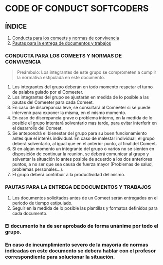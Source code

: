# CODE OF CONDUCT SOFTCODERS

## ÍNDICE
1. [Conducta para los comeets y normas de convivencia](#1)
2. [Pautas para la entrega de documentos y trabajos](#2)


### CONDUCTA PARA LOS COMEETS Y NORMAS DE CONVIVENCIA<a name=1></a>

> Preámbulo: Los integrantes de este grupo se comprometen a cumplir la normativa estipulada en este documento.

1. Los integrantes del grupo deberán en todo momento respetar el turno de palabra guiado por el Comeeter.
2. Los integrantes del grupo se ajustarán en medida de lo posible a las pautas del Comeeter para cada Comeet.
3. En caso de discrepancia leve, se consultará al Comeeter si se puede intervenir para exponer la misma, en el mismo momento.
4. En caso de discrepancia grave o problema interno, en la medida de lo posible el grupo intentará solventarlo mas tarde, para evitar interferir en el desarrollo del Comeet.
5. Se antepondrá el bienestar del grupo para su buen funcionamiento antes que el interés individual. En caso de malestar individual, el grupo deberá solventarlo, al igual que en el anterior punto, al final del Comeet.
6. Si en algún momento un integrante del grupo o varios no se sienten en disposición de continuar la reunión, se deberá comunicar al grupo y solventar la situación lo antes posible de acuerdo a los dos anteriores puntos, a no ser que sea causa de fuerza mayor (Problemas de salud, problemas personales...).
7. El grupo deberá contribuir a la productividad del mismo.

### PAUTAS PARA LA ENTREGA DE DOCUMENTOS Y TRABAJOS<a name=2></a>

1. Los documentos solicitados antes de un Comeet serán entregados en el periodo de tiempo estipulado.
2. Seguir en la medida de lo posible las plantillas y formatos definidos para cada documento.

### El documento ha de ser aprobado de forma unánime por todo el grupo.
### En caso de incumplimiento severo de la mayoría de normas indicadas en este documento se debera hablar con el profesor correspondiente para solucionar la situación. 
